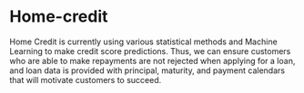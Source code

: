# Home-credit
Home Credit is currently using various statistical methods and Machine Learning to make credit score predictions. Thus, we can ensure customers who are able to make repayments are not rejected when applying for a loan, and loan data is provided with principal, maturity, and payment calendars that will motivate customers to succeed.
